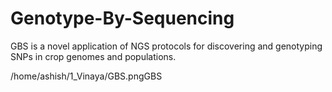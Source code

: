 # Genotype-By-Sequencing
GBS is a novel application of NGS protocols for discovering and genotyping SNPs in crop genomes and populations. 

/home/ashish/1_Vinaya/GBS.pngGBS
